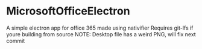 # MicrosoftOfficeElectron
A simple electron app for office 365 made using nativifier
Requires git-lfs if youre building from source
NOTE: Desktop file has a weird PNG, will fix next commit
